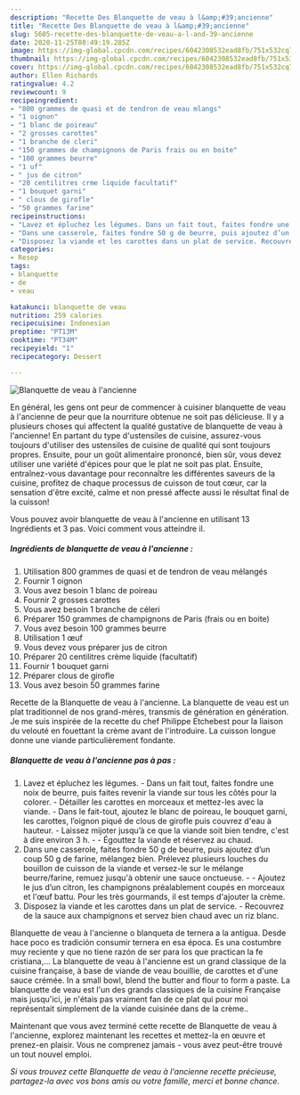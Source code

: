 ```yaml
---
description: "Recette Des Blanquette de veau à l&amp;#39;ancienne"
title: "Recette Des Blanquette de veau à l&amp;#39;ancienne"
slug: 5605-recette-des-blanquette-de-veau-a-l-and-39-ancienne
date: 2020-11-25T08:49:19.285Z
image: https://img-global.cpcdn.com/recipes/6042308532ead8fb/751x532cq70/blanquette-de-veau-a-lancienne-photo-principale-de-la-recette.jpg
thumbnail: https://img-global.cpcdn.com/recipes/6042308532ead8fb/751x532cq70/blanquette-de-veau-a-lancienne-photo-principale-de-la-recette.jpg
cover: https://img-global.cpcdn.com/recipes/6042308532ead8fb/751x532cq70/blanquette-de-veau-a-lancienne-photo-principale-de-la-recette.jpg
author: Ellen Richards
ratingvalue: 4.2
reviewcount: 9
recipeingredient:
- "800 grammes de quasi et de tendron de veau mlangs"
- "1 oignon"
- "1 blanc de poireau"
- "2 grosses carottes"
- "1 branche de cleri"
- "150 grammes de champignons de Paris frais ou en boite"
- "100 grammes beurre"
- "1 uf"
- " jus de citron"
- "20 centilitres crme liquide facultatif"
- "1 bouquet garni"
- " clous de girofle"
- "50 grammes farine"
recipeinstructions:
- "Lavez et épluchez les légumes. Dans un fait tout, faites fondre une noix de beurre, puis faites revenir la viande sur tous les côtés pour la colorer. Détailler les carottes en morceaux et mettez-les avec la viande. Dans le fait-tout, ajoutez le blanc de poireau, le bouquet garni, les carottes, l’oignon piqué de clous de girofle puis couvrez d&#39;eau à hauteur. Laissez mijoter jusqu’à ce que la viande soit bien tendre, c&#39;est à dire environ 3 h.  Égouttez la viande et réservez au chaud."
- "Dans une casserole, faites fondre 50 g de beurre, puis ajoutez d’un coup 50 g de farine, mélangez bien. Prélevez plusieurs louches du bouillon de cuisson de la viande et versez-le sur le mélange beurre/farine, remuez jusqu&#39;à obtenir une sauce onctueuse.   Ajoutez le jus d’un citron, les champignons préalablement coupés en morceaux et l&#39;œuf battu. Pour les très gourmands, il est temps d&#39;ajouter la crème."
- "Disposez la viande et les carottes dans un plat de service. Recouvrez de la sauce aux champignons et servez bien chaud avec un riz blanc."
categories:
- Resep
tags:
- blanquette
- de
- veau

katakunci: blanquette de veau 
nutrition: 259 calories
recipecuisine: Indonesian
preptime: "PT13M"
cooktime: "PT34M"
recipeyield: "1"
recipecategory: Dessert

---
```



![Blanquette de veau à l&#39;ancienne](https://img-global.cpcdn.com/recipes/6042308532ead8fb/751x532cq70/blanquette-de-veau-a-lancienne-photo-principale-de-la-recette.jpg)

En général, les gens ont peur de commencer à cuisiner blanquette de veau à l&#39;ancienne de peur que la nourriture obtenue ne soit pas délicieuse. Il y a plusieurs choses qui affectent la qualité gustative de blanquette de veau à l&#39;ancienne! En partant du type d'ustensiles de cuisine, assurez-vous toujours d'utiliser des ustensiles de cuisine de qualité qui sont toujours propres. Ensuite, pour un goût alimentaire prononcé, bien sûr, vous devez utiliser une variété d'épices pour que le plat ne soit pas plat. Ensuite, entraînez-vous davantage pour reconnaître les différentes saveurs de la cuisine, profitez de chaque processus de cuisson de tout cœur, car la sensation d'être excité, calme et non pressé affecte aussi le résultat final de la cuisson!

<!--inarticleads1-->

Vous pouvez avoir blanquette de veau à l&#39;ancienne en utilisant 13 Ingrédients et 3 pas. Voici comment vous atteindre il.

##### Ingrédients de blanquette de veau à l&#39;ancienne :

1. Utilisation 800 grammes de quasi et de tendron de veau mélangés
1. Fournir 1 oignon
1. Vous avez besoin 1 blanc de poireau
1. Fournir 2 grosses carottes
1. Vous avez besoin 1 branche de céleri
1. Préparer 150 grammes de champignons de Paris (frais ou en boite)
1. Vous avez besoin 100 grammes beurre
1. Utilisation 1 œuf
1. Vous devez vous préparer  jus de citron
1. Préparer 20 centilitres crème liquide (facultatif)
1. Fournir 1 bouquet garni
1. Préparer  clous de girofle
1. Vous avez besoin 50 grammes farine


Recette de la Blanquette de veau à l&#39;ancienne. La blanquette de veau est un plat traditionnel de nos grand-mères, transmis de génération en génération. Je me suis inspirée de la recette du chef Philippe Etchebest pour la liaison du velouté en fouettant la crème avant de l&#39;introduire. La cuisson longue donne une viande particulièrement fondante. 

<!--inarticleads2-->

##### Blanquette de veau à l&#39;ancienne pas à pas :

1. Lavez et épluchez les légumes. - Dans un fait tout, faites fondre une noix de beurre, puis faites revenir la viande sur tous les côtés pour la colorer. - Détailler les carottes en morceaux et mettez-les avec la viande. - Dans le fait-tout, ajoutez le blanc de poireau, le bouquet garni, les carottes, l’oignon piqué de clous de girofle puis couvrez d&#39;eau à hauteur. - Laissez mijoter jusqu’à ce que la viande soit bien tendre, c&#39;est à dire environ 3 h. -  - Égouttez la viande et réservez au chaud.
1. Dans une casserole, faites fondre 50 g de beurre, puis ajoutez d’un coup 50 g de farine, mélangez bien. Prélevez plusieurs louches du bouillon de cuisson de la viande et versez-le sur le mélange beurre/farine, remuez jusqu&#39;à obtenir une sauce onctueuse.  -  - Ajoutez le jus d’un citron, les champignons préalablement coupés en morceaux et l&#39;œuf battu. Pour les très gourmands, il est temps d&#39;ajouter la crème.
1. Disposez la viande et les carottes dans un plat de service. - Recouvrez de la sauce aux champignons et servez bien chaud avec un riz blanc.


Blanquette de veau à l&#39;ancienne o blanqueta de ternera a la antigua. Desde hace poco es tradición consumir ternera en esa época. Es una costumbre muy reciente y que no tiene razón de ser para los que practican la fe cristiana,… La blanquette de veau à l&#39;ancienne est un grand classique de la cuisine française, à base de viande de veau bouillie, de carottes et d&#39;une sauce crémée. In a small bowl, blend the butter and flour to form a paste. La blanquette de veau est l&#39;un des grands classiques de la cuisine Française mais jusqu&#39;ici, je n&#39;étais pas vraiment fan de ce plat qui pour moi représentait simplement de la viande cuisinée dans de la crème.. 

<!--inarticleads1-->

<p>
Maintenant que vous avez terminé cette recette de Blanquette de veau à l&#39;ancienne, explorez maintenant les recettes et mettez-la en œuvre et prenez-en plaisir. Vous ne comprenez jamais - vous avez peut-être trouvé un tout nouvel emploi.
</p>

<p>
<i>Si vous trouvez cette Blanquette de veau à l&#39;ancienne recette précieuse, partagez-la avec vos bons amis ou votre famille, merci et bonne chance.</i>
</p>
